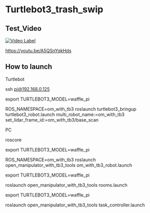 # Turtlebot3_trash_swip

## Test_Video
[![Video Label](http://img.youtube.com/vi/A5QSnYqkHds/0.jpg)](https://youtu.be/A5QSnYqkHds?t=0s)

https://youtu.be/A5QSnYqkHds

## How to launch
Turtlebot

ssh pi@192.168.0.125

export TURTLEBOT3_MODEL=waffle_pi

ROS_NAMESPACE=om_with_tb3 roslaunch turtlebot3_bringup turtlebot3_robot.launch multi_robot_name:=om_with_tb3 set_lidar_frame_id:=om_with_tb3/base_scan



PC

roscore

export TURTLEBOT3_MODEL=waffle_pi

ROS_NAMESPACE=om_with_tb3 roslaunch open_manipulator_with_tb3_tools om_with_tb3_robot.launch

export TURTLEBOT3_MODEL=waffle_pi

roslaunch open_manipulator_with_tb3_tools rooms.launch

export TURTLEBOT3_MODEL=waffle_pi

roslaunch open_manipulator_with_tb3_tools task_controller.launch 
